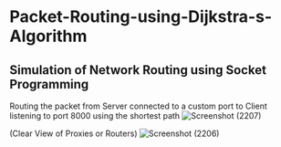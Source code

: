 # Packet-Routing-using-Dijkstra-s-Algorithm

## Simulation of Network Routing using Socket Programming

Routing the packet from Server connected to a custom port to Client listening to port 8000 using the shortest path
![Screenshot (2207)](https://github.com/Sun-0321/Packet-Routing-using-Dijkstra-s-Algorithm/assets/76857995/72079c77-f838-4005-a084-663e60112be0)

(Clear View of Proxies or Routers)
![Screenshot (2206)](https://github.com/Sun-0321/Packet-Routing-using-Dijkstra-s-Algorithm/assets/76857995/2ff39faa-30c3-4cbc-9b8c-9dd751c18fe5)


